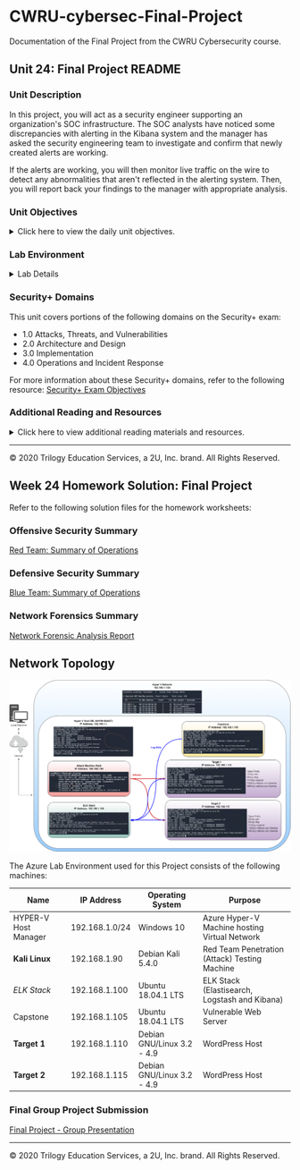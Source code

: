 # CWRU-cybersec-Final-Project
Documentation of the Final Project from the CWRU Cybersecurity course.

## Unit 24: Final Project README

### Unit Description

In this project, you will act as a security engineer supporting an organization's SOC infrastructure. The SOC analysts have noticed some discrepancies with alerting in the Kibana system and the manager has asked the security engineering team to investigate and confirm that newly created alerts are working. 

If the alerts are working, you will then monitor live traffic on the wire to detect any abnormalities that aren't reflected in the alerting system. Then, you will report back your findings to the manager with appropriate analysis.


### Unit Objectives 

<details>
    <summary>Click here to view the daily unit objectives.</summary>

  <br>

- **Days 1 and 2:** Alert and Attacking Target 1

    - Configure alerts in Kibana 
    - Attack a machine on the network.
    - Capture the flag on the victim machine.

- **Day 3:** Wireshark Strikes Back

    - Capture network traffic
    - Investigate a number of suspicious activities
    - Collect corporate misuse evidence
    - Work in groups to create a presentation


- **Day 4:** Final Group Presentations

    - Complete and submit group presentations
    - Submit an offensive red team analysis
    - Submit a defensive blue team analysis
    - Submit a network forensic analysis. 

</details>


### Lab Environment


<details><summary>Lab Details</summary>
<br>

In this unit, you will be using a new Web Vulns lab environment located in Windows Azure Lab Services. RDP into the **Windows RDP host machine** using the following credentials:

  - Username: `azadmin`
  - Password: `p4ssw0rd*`

This is a diagram of the network and the machines that will be used in this lab:

![](Images/final-project-setup.png)

Open the Hyper-V Manager to access the nested machines:

**ELK machine credentials:** The same ELK setup that you created in Project 1. It holds the Kibana dashboards.
- Username: `vagrant`
- Password: `vagrant`
- IP Address: `192.168.1.100`

**Kali:** A standard Kali Linux machine for use in the penetration test on Day 1. 
- Username: `root`
- Password: `toor`
- IP Address: `192.168.1.90`

**Capstone:** Filebeat and Metricbeat are installed and will forward logs to the ELK machine. 
- IP Address: `192.168.1.105`
   - Please note that this VM is in the network solely for the purpose of testing alerts.

**Target 1:** Exposes a vulnerable WordPress server.
- IP Address: `192.168.1.110`

**Target 2:** Students should ignore Target 2 until they have completed all other parts of the project.

</details>  

### Security+ Domains

This unit covers portions of the following domains on the Security+ exam:

- 1.0 Attacks, Threats, and Vulnerabilities 
- 2.0 Architecture and Design 
- 3.0 Implementation
- 4.0 Operations and Incident Response 

For more information about these Security+ domains, refer to the following resource: [Security+ Exam Objectives](https://comptiacdn.azureedge.net/webcontent/docs/default-source/exam-objectives/comptia-security-sy0-601-exam-objectives-(2-0).pdf?sfvrsn=8c5889ff_2)


### Additional Reading and Resources

<details> 
<summary> Click here to view additional reading materials and resources. </summary>
</br>

These resources are provided as optional, recommended resources to supplement the concepts covered in this unit.

- [SANS Pentesting Cheatsheet](https://www.sans.org/blog/sans-poster-building-a-better-pen-tester-pdf-download/)


</details>

---


© 2020 Trilogy Education Services, a 2U, Inc. brand. All Rights Reserved.    

## Week 24 Homework Solution: Final Project

Refer to the following solution files for the homework worksheets: 

### Offensive Security Summary

[Red Team: Summary of Operations](https://github.com/thunder-katz/CWRU-cybersec-Final-Project/blob/main/Red%20Team.pdf)  

### Defensive Security Summary

[Blue Team: Summary of Operations](https://github.com/thunder-katz/CWRU-cybersec-Final-Project/blob/main/Blue%20Team.pdf)  

### Network Forensics Summary

[Network Forensic Analysis Report](https://github.com/thunder-katz/CWRU-cybersec-Final-Project/blob/main/Network%20Analysis.pdf)  

## Network Topology

![Network Topology](https://github.com/thunder-katz/CWRU-cybersec-Final-Project/blob/main/Network%20Diagram.png)

The Azure Lab Environment used for this Project consists of the following machines:

| Name              	| IP Address     	| Operating System          	| Purpose                                       	|
|-------------------	|----------------	|---------------------------	|-----------------------------------------------	|
| HYPER-V Host Manager 	| 192.168.1.0/24 	| Windows 10                	| Azure Hyper-V Machine hosting Virtual Network 	|
| **Kali Linux**        	| 192.168.1.90   	| Debian Kali 5.4.0         	| Red Team Penetration (Attack) Testing Machine    	|
| _ELK Stack_         	| 192.168.1.100  	| Ubuntu 18.04.1 LTS        	| ELK Stack (Elastisearch, Logstash and Kibana)    	|
| Capstone          	| 192.168.1.105  	| Ubuntu 18.04.1 LTS         	| Vulnerable Web Server                         	|
| **Target 1**          	| 192.168.1.110  	| Debian GNU/Linux 3.2 - 4.9 	| WordPress Host                                	|
| **Target 2**          	| 192.168.1.115  	| Debian GNU/Linux 3.2 - 4.9 	| WordPress Host                                	|

### Final Group Project Submission

[Final Project - Group Presentation](https://github.com/thunder-katz/CWRU-cybersec-Final-Project/blob/main/Final%20Project%20Presentation%20-%20Group.pdf)  

---
© 2020 Trilogy Education Services, a 2U, Inc. brand. All Rights Reserved.
